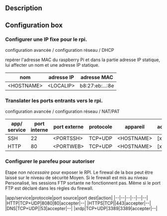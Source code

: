 
## Description




## Configuration box

### Configurer une IP fixe pour le rpi.

configuration avancée / configuration réseau / DHCP


repérer l'adresse MAC du raspberry Pi et dans la partie adresse IP statique, lui affecter un nom et une adresse IP statique.

|nom| adresse IP | adresse MAC |
|--|--|--|
|\<HOSTNAME\>|\<LOCALIP\>|b8:27:eb:...:8e|

### Translater les ports entrants vers le rpi.


configuration avancée / configuration réseau / NAT/PAT

|app/ service|port interne|port externe|protocole|appareil|activer|
|--|--|--|--|--|--|
|SSH|22|\<PORTSSH\>|TCP+UDP|\<HOSTNAME\>|[x]|
|HTTP|80|\<PORTWEB\>|TCP+UDP|\<HOSTNAME\>|[x]|


### Configurer le parefeu pour autoriser

Etape *non nécessaire* pour exposer le RPI. Le firewal de la box peut être laissé sur le niveau de sécurité Moyen.
Si le firewall est mis au niveau Personalisé, les sessions FTP sortante ne fonctionnent pas. Même si le port FTP est déclaré dans les règles du firewall.

|app/service|protocole|port source|port dest|action|
|--|--|--|--|--|--|
|HTTP|TCP+UDP|8080|80|accepter|--|
|HTTPS|TCP||443|accepter|--|
|DNS|TCP+UDP||53|accepter|--|
|xrdp|TCP+UDP|3389|3389|accepter|--|
